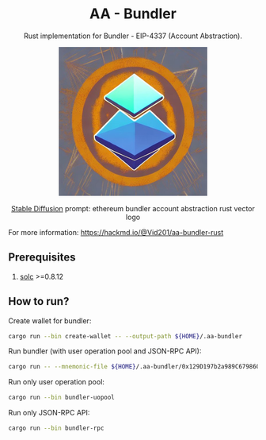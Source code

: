 # <h1 align="center"> AA - Bundler </h1>

<p align="center">Rust implementation for Bundler - EIP-4337 (Account Abstraction).</p>

<p align="center">
    <img src="./docs/images/logo.jpeg" width="300" height="300">
</p>

<p align="center"><a href="https://huggingface.co/spaces/stabilityai/stable-diffusion">Stable Diffusion</a> prompt: ethereum bundler account abstraction rust vector logo<p>

For more information: https://hackmd.io/@Vid201/aa-bundler-rust

## Prerequisites

1. [solc](https://docs.soliditylang.org/en/v0.8.17/installing-solidity.html) >=0.8.12

## How to run?

Create wallet for bundler:

```bash
cargo run --bin create-wallet -- --output-path ${HOME}/.aa-bundler
```

Run bundler (with user operation pool and JSON-RPC API): 

```bash
cargo run -- --mnemonic-file ${HOME}/.aa-bundler/0x129D197b2a989C6798601A49D89a4AEC822A17a3 --beneficiary 0x690B9A9E9aa1C9dB991C7721a92d351Db4FaC990 --gas-factor 600 --min-balance 1 --entry-point 0x0000000000000000000000000000000000000000 --helper 0x0000000000000000000000000000000000000000
```

Run only user operation pool:

```bash
cargo run --bin bundler-uopool
```

Run only JSON-RPC API: 

```bash
cargo run --bin bundler-rpc
```